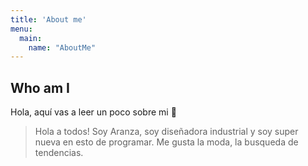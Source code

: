 ```yaml
---
title: 'About me'
menu:
  main:
    name: "AboutMe"
---
```


## Who am I

Hola, aquí vas a leer un poco sobre mi 🤩

> Hola a todos! Soy Aranza, soy diseñadora industrial y soy super nueva en esto de programar. 
> Me gusta la moda, la busqueda de tendencias.
> 



